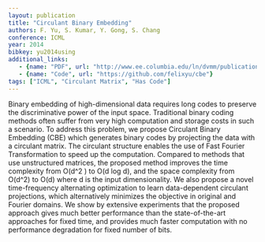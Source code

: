 ```yaml
---
layout: publication
title: "Circulant Binary Embedding"
authors: F. Yu, S. Kumar, Y. Gong, S. Chang
conference: ICML
year: 2014
bibkey: yu2014using
additional_links:
   - {name: "PDF", url: "http://www.ee.columbia.edu/ln/dvmm/publications/14/yu2014_cbe.pdf"}
   - {name: "Code", url: "https://github.com/felixyu/cbe"}
tags: ["ICML", "Circulant Matrix", "Has Code"]
---
```

Binary embedding of high-dimensional data requires
long codes to preserve the discriminative
power of the input space. Traditional binary coding
methods often suffer from very high computation
and storage costs in such a scenario. To
address this problem, we propose Circulant Binary
Embedding (CBE) which generates binary
codes by projecting the data with a circulant matrix.
The circulant structure enables the use of
Fast Fourier Transformation to speed up the computation.
Compared to methods that use unstructured
matrices, the proposed method improves
the time complexity from O(d^2
) to O(d log d),
and the space complexity from O(d^2) to O(d)
where d is the input dimensionality. We also
propose a novel time-frequency alternating optimization
to learn data-dependent circulant projections,
which alternatively minimizes the objective
in original and Fourier domains. We show
by extensive experiments that the proposed approach
gives much better performance than the
state-of-the-art approaches for fixed time, and
provides much faster computation with no performance
degradation for fixed number of bits.

